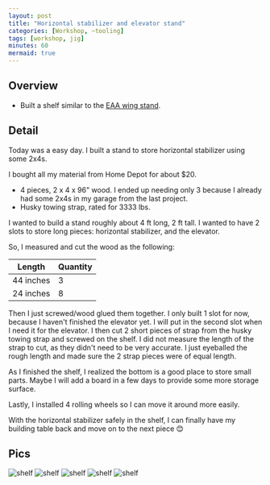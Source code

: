 ```yaml
---
layout: post
title: "Horizontal stabilizer and elevator stand"
categories: [Workshop, ~tooling]
tags: [workshop, jig]
minutes: 60
mermaid: true
---
```


## Overview

- Built a shelf similar to the [EAA wing stand](https://www.eaa.org/eaa/aircraft-building/builderresources/while-youre-building/building-articles/tools-and-workshop/how-to-make-a-wing-stand).

## Detail

Today was a easy day. I built a stand to store horizontal stabilizer using some 2x4s.

I bought all my material from Home Depot for about $20.

- 4 pieces, 2 x 4 x 96" wood. I ended up needing only 3 because I already had some 2x4s in my garage from the last project.
- Husky towing strap, rated for 3333 lbs.

I wanted to build a stand roughly about 4 ft long, 2 ft tall. I wanted to have 2 slots to store long pieces: horizontal stabilizer, and the elevator.

So, I measured and cut the wood as the following:

| Length    | Quantity |
| --------- | -------- |
| 44 inches | 3        |
| 24 inches | 8        |

Then I just screwed/wood glued them together. I only built 1 slot for now, because I haven't finished the elevator yet. I will put in the second slot when I need it for the elevator. I then cut 2 short pieces of strap from the husky towing strap and screwed on the shelf. I did not measure the length of the strap to cut, as they didn't need to be very accurate. I just eyeballed the rough length and made sure the 2 strap pieces were of equal length.

As I finished the shelf, I realized the bottom is a good place to store small parts. Maybe I will add a board in a few days to provide some more storage surface.

Lastly, I installed 4 rolling wheels so I can move it around more easily.

With the horizontal stabilizer safely in the shelf, I can finally have my building table back and move on to the next piece 😊

## Pics

![shelf](/assets/img/20240202/1.jpg)
![shelf](/assets/img/20240202/2.jpg)
![shelf](/assets/img/20240202/3.jpg)
![shelf](/assets/img/20240202/4.jpg)
![shelf](/assets/img/20240202/5.jpg)
